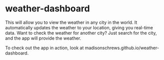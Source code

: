 # weather-dashboard

This will allow you to view the weather in any city in the world. It automatically updates the weather to your location, giving you real-time data. Want to check the weather for another city? Just search for the city, and the app will provide the weather. 

To check out the app in action, look at madisonschrews.github.io/weather-dashboard.
